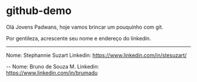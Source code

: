 # github-demo

Olá Jovens Padwans, hoje vamos brincar um pouquinho com git.

Por gentileza, acrescente seu nome e endereço do linkedin.

---

Nome: Stephannie Suzart
Linkedin: https://www.linkedin.com/in/stesuzart/

--
Nome: Bruno de Souza M.
Linkedin: https://www.linkedin.com/in/brumadu

